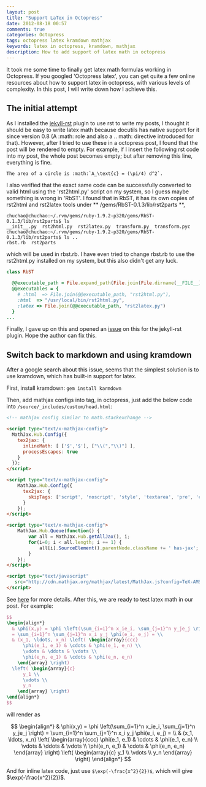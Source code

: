 ```yaml
---
layout: post
title: "Support LaTex in Octopress"
date: 2012-08-18 00:57
comments: true
categories: Octopress
tags: octopress latex kramdown mathjax
keywords: latex in octopress, kramdown, mathjax
description: How to add support of latex math in octopress
---
```


It took me some time to finally get latex math formulas working in Octopress.
If you googled 'Octopress latex', you can get quite a few online resources about
how to support latex in octopress, with various levels of complexity. In this
post, I will write down how I achieve this.

The initial attempt
-------------------
As I installed the [jekyll-rst](https://github.com/xdissent/jekyll-rst) plugin
to use rst to write my posts, I thought it should be easy to write latex math
because docutils has native support for it since version 0.8 (A :math: role and
also a .. math: directive introduced for that). However, after I tried to use
these in a octopress post, I found that the post will be rendered to empty. For
example, if I insert the following rst code into my post, the whole post becomes
empty; but after removing this line, everything is fine.


```
The area of a circle is :math:`A_\text{c} = (\pi/4) d^2`.
```

I also verified that the exact same code can be successfully converted to valid
html using the 'rst2html.py' script on my system, so I guess maybe something is
wrong in 'RbST'. I found that in RbST, it has its own copies of rst2html and
rst2latex tools under ** /gems/RbST-0.1.3/lib/rst2parts **,

``` console
chuchao@chuchao:~/.rvm/gems/ruby-1.9.2-p320/gems/RbST-0.1.3/lib/rst2parts$ ls
__init__.py  rst2html.py  rst2latex.py  transform.py  transform.pyc
chuchao@chuchao:~/.rvm/gems/ruby-1.9.2-p320/gems/RbST-0.1.3/lib/rst2parts$ ls ..
rbst.rb  rst2parts
```

which will be used in rbst.rb. I have even tried to change rbst.rb to use the
rst2html.py installed on my system, but this also didn't get any luck.

``` ruby
class RbST
  
  @@executable_path = File.expand_path(File.join(File.dirname(__FILE__), "rst2parts"))
  @@executables = {
    # :html  => File.join(@@executable_path, "rst2html.py"),
    :html  => "/usr/local/bin/rst2html.py",
    :latex => File.join(@@executable_path, "rst2latex.py")
  }
...
```

Finally, I gave up on this and opened an
[issue](https://github.com/xdissent/jekyll-rst/issues/6) on this for the jekyll-rst
plugin. Hope the author can fix this.

Switch back to markdown and using kramdown
------------------------------------------
After a google search about this issue, seems that the simplest solution is to use
kramdown, which has built-in support for latex.

First, install kramdown:
`gem install karmdown`

Then, add mathjax configs into <head></head> tag, in octopress, just add the
below code into `/source/_includes/custom/head.html`:

``` html
<!-- mathjax config similar to math.stackexchange -->

<script type="text/x-mathjax-config">
  MathJax.Hub.Config({
    tex2jax: {
      inlineMath: [ ['$','$'], ["\\(","\\)"] ],
      processEscapes: true
    }
  });
</script>

<script type="text/x-mathjax-config">
    MathJax.Hub.Config({
      tex2jax: {
        skipTags: ['script', 'noscript', 'style', 'textarea', 'pre', 'code']
      }
    });
</script>

<script type="text/x-mathjax-config">
    MathJax.Hub.Queue(function() {
        var all = MathJax.Hub.getAllJax(), i;
        for(i=0; i < all.length; i += 1) {
            all[i].SourceElement().parentNode.className += ' has-jax';
        }
    });
</script>

<script type="text/javascript"
   src="http://cdn.mathjax.org/mathjax/latest/MathJax.js?config=TeX-AMS-MML_HTMLorMML">
</script>
```

See [here](http://kramdown.rubyforge.org/syntax.html#math-blocks) for more details.
After this, we are ready to test latex math in our post. For example:

``` latex
$$
\begin{align*}
  & \phi(x,y) = \phi \left(\sum_{i=1}^n x_ie_i, \sum_{j=1}^n y_je_j \right)
  = \sum_{i=1}^n \sum_{j=1}^n x_i y_j \phi(e_i, e_j) = \\
  & (x_1, \ldots, x_n) \left( \begin{array}{ccc}
      \phi(e_1, e_1) & \cdots & \phi(e_1, e_n) \\
      \vdots & \ddots & \vdots \\
      \phi(e_n, e_1) & \cdots & \phi(e_n, e_n)
    \end{array} \right)
  \left( \begin{array}{c}
      y_1 \\
      \vdots \\
      y_n
    \end{array} \right)
\end{align*}
$$
```

will render as

$$
\begin{align*}
  & \phi(x,y) = \phi \left(\sum_{i=1}^n x_ie_i, \sum_{j=1}^n y_je_j \right)
  = \sum_{i=1}^n \sum_{j=1}^n x_i y_j \phi(e_i, e_j) = \\
  & (x_1, \ldots, x_n) \left( \begin{array}{ccc}
      \phi(e_1, e_1) & \cdots & \phi(e_1, e_n) \\
      \vdots & \ddots & \vdots \\
      \phi(e_n, e_1) & \cdots & \phi(e_n, e_n)
    \end{array} \right)
  \left( \begin{array}{c}
      y_1 \\
      \vdots \\
      y_n
    \end{array} \right)
\end{align*}
$$

And for inline latex code, just use `$\exp(-\frac{x^2}{2})$`, which will give
$\exp(-\frac{x^2}{2})$.
